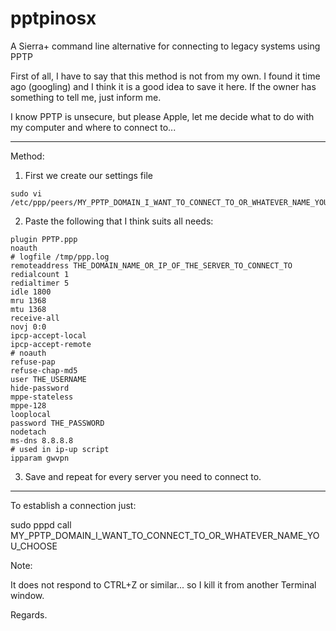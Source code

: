 # pptpinosx
A Sierra+ command line alternative for connecting to legacy systems using PPTP

First of all, I have to say that this method is not from my own. I found it time ago (googling) and I think it is a good idea to save it here. If the owner has something to tell me, just inform me.

I know PPTP is unsecure, but please Apple, let me decide what to do with my computer and where to connect to...

---

Method:

1. First we create our settings file
```
sudo vi /etc/ppp/peers/MY_PPTP_DOMAIN_I_WANT_TO_CONNECT_TO_OR_WHATEVER_NAME_YOU_CHOOSE
```
2. Paste the following that I think suits all needs:
```
plugin PPTP.ppp
noauth
# logfile /tmp/ppp.log
remoteaddress THE_DOMAIN_NAME_OR_IP_OF_THE_SERVER_TO_CONNECT_TO
redialcount 1
redialtimer 5
idle 1800
mru 1368
mtu 1368
receive-all
novj 0:0
ipcp-accept-local
ipcp-accept-remote
# noauth
refuse-pap
refuse-chap-md5
user THE_USERNAME
hide-password
mppe-stateless
mppe-128
looplocal
password THE_PASSWORD
nodetach
ms-dns 8.8.8.8
# used in ip-up script
ipparam gwvpn
```
3. Save and repeat for every server you need to connect to.
---
To establish a connection just:

sudo pppd call MY_PPTP_DOMAIN_I_WANT_TO_CONNECT_TO_OR_WHATEVER_NAME_YOU_CHOOSE

Note:

It does not respond to CTRL+Z or similar... so I kill it from another Terminal window.

Regards.
